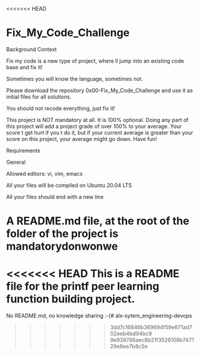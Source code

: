 <<<<<<< HEAD
# Fix_My_Code_Challenge
Background Context

Fix my code is a new type of project, where ll jump into an existing code base and fix it!



Sometimes you will know the language, sometimes not.



Please download the repository 0x00-Fix_My_Code_Challenge and use it as initial files for all solutions.



You should not recode everything, just fix it!



This project is NOT mandatory at all. It is 100% optional. Doing any part of this project will add a project grade of over 100% to your average. Your score t get hurt if you t do it, but if your current average is greater than your score on this project, your average might go down. Have fun!



Requirements

General

Allowed editors: vi, vim, emacs

All your files will be compiled on Ubuntu 20.04 LTS

All your files should end with a new line

A README.md file, at the root of the folder of the project is mandatorydonwonwe
=======
<<<<<<< HEAD
This is a README file for the printf peer learning function building project.
=======
No README.md, no knowledge sharing :-(# alx-sytem_engineering-devops
>>>>>>> 3dd7c16846b369694f59e671ad702eeb4bd94bc9
>>>>>>> 9e939786aec8b21f3526108b747129e8ee7b8c5e
